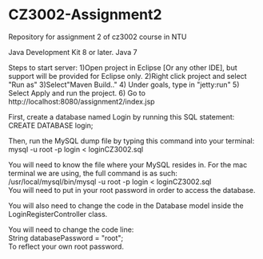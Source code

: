 # CZ3002-Assignment2
Repository for assignment 2 of cz3002 course in NTU

Java Development Kit 8 or later.
Java 7


Steps to start server: 
1)Open project in Eclipse [Or any other IDE], but support will be provided for Eclipse only.
2)Right click project and select "Run as"
3)Select"Maven Build.."
4) Under goals, type in "jetty:run"
5) Select Apply and run the project.
6) Go to http://localhost:8080/assignment2/index.jsp



First, create a database named Login by running this SQL statement:</br>
      CREATE DATABASE login;

Then, run the MySQL dump file by typing this command into your terminal:</br>
      mysql -u root -p login < loginCZ3002.sql

You will need to know the file where your MySQL resides in. For the mac terminal we are using, the full command is as such:</br>
      /usr/local/mysql/bin/mysql -u root -p login < loginCZ3002.sql</br>
You will need to put in your root password in order to access the database.

You will also need to change the code in the Database model inside the LoginRegisterController class. 

You will need to change the code line:</br>
      String databasePassword = "root";</br>
To reflect your own root password.



